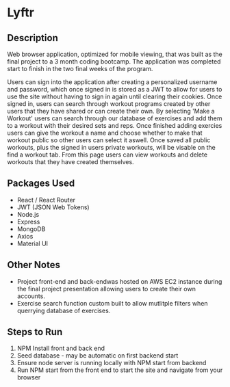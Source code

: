 # Lyftr

## Description
Web browser application, optimized for mobile viewing, that was built as the final project to a 3 month coding bootcamp. The application was completed start to finish in the two final weeks of the program.

Users can sign into the application after creating a personalized username and password, which once signed in is stored as a JWT to allow for users to use the site without having to sign in again until clearing their cookies. Once signed in, users can search through workout programs created by other users that they have shared or can create their own. By selecting 'Make a Workout' users can search through our database of exercises and add them to a workout with their desired sets and reps. Once finished adding exercies users can give the workout a name and choose whether to make that workout public so other users can select it aswell. Once saved all public workouts, plus the signed in users private workouts, will be visable on the find a workout tab. From this page users can view workouts and delete workouts that they have created themselves. 

## Packages Used
- React / React Router
- JWT (JSON Web Tokens)
- Node.js
- Express
- MongoDB
- Axios
- Material UI

## Other Notes
- Project front-end and back-endwas hosted on AWS EC2 instance during the final project presentation allowing users to create their own accounts. 
- Exercise search function custom built to allow mutlitple filters when querrying database of exercises.

## Steps to Run
1. NPM Install front and back end
2. Seed database - may be automatic on first backend start
3. Ensure node server is running locally with NPM start from backend
4. Run NPM start from the front end to start the site and navigate from your browser
